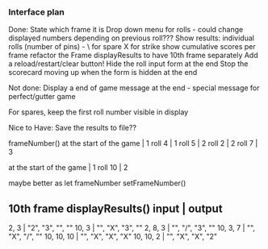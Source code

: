### Interface plan
Done:
State which frame it is
Drop down menu for rolls - could change displayed numbers depending on previous roll???
Show results: individual rolls (number of pins) - \ for spare X for strike
show cumulative scores per frame
refactor the Frame displayResults to have 10th frame separately
Add a reload/restart/clear button!
Hide the roll input form at the end
Stop the scorecard moving up when the form is hidden at the end



Not done:
Display a end of game message at the end - special message for perfect/gutter game

For spares, keep the first roll number visible in display


Nice to Have:
Save the results to file??



frameNumber()
at the start of the game | 1
roll 4 | 1
roll 5 | 2
roll 2 | 2
roll 7 | 3

at the start of the game | 1
roll 10 | 2

maybe better as
let frameNumber
setFrameNumber()


10th frame displayResults()
input | output
--------
2, 3 | "2", "3", "", ""
10, 3 | "", "X", "3", ""
2, 8, 3 | "", "/", "3", ""
10, 3, 7 | "", "X", "/", ""
10, 10, 10 | "", "X", "X", "X"
10, 10, 2 | "", "X", "X", "2"



